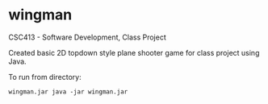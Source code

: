 # wingman
CSC413 - Software Development, Class Project

Created basic 2D topdown style plane shooter game for class project using Java.

To run from directory:

`wingman.jar java -jar wingman.jar`
